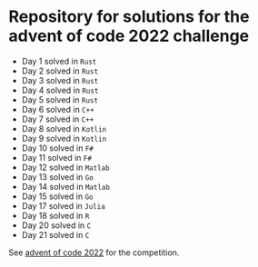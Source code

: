 # Repository for solutions for the advent of code 2022 challenge

- Day 1 solved in `Rust`
- Day 2 solved in `Rust`
- Day 3 solved in `Rust`
- Day 4 solved in `Rust`
- Day 5 solved in `Rust`
- Day 6 solved in `C++`
- Day 7 solved in `C++`
- Day 8 solved in `Kotlin`
- Day 9 solved in `Kotlin`
- Day 10 solved in `F#`
- Day 11 solved in `F#`
- Day 12 solved in `Matlab`
- Day 13 solved in `Go`
- Day 14 solved in `Matlab`
- Day 15 solved in `Go`
- Day 17 solved in `Julia`
- Day 18 solved in `R`
- Day 20 solved in `C`
- Day 21 solved in `C`

See [advent of code 2022](https://adventofcode.com/2022) for the competition.
